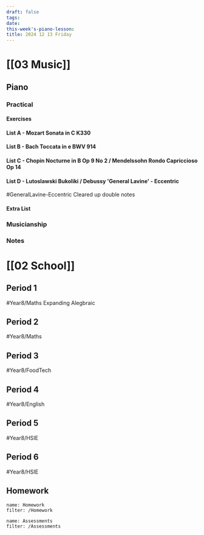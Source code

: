 ```yaml
---
draft: false
tags: 
date: 
this-week's-piano-lesson: 
title: 2024 12 13 Friday
---
```

# [[03 Music]]
## Piano
### Practical
#### Exercises

#### List A - Mozart Sonata in C K330

#### List B - Bach Toccata in e BWV 914

#### List C - Chopin Nocturne in B Op 9 No 2 / Mendelssohn Rondo Capriccioso Op 14

#### List D - Lutoslawski Bukoliki / Debussy 'General Lavine' - Eccentric
#GeneralLavine-Eccentric 
Cleared up double notes
#### Extra List

### Musicianship

### Notes 


# [[02 School]]
## Period 1
#Year8/Maths 
Expanding Alegbraic
## Period 2
#Year8/Maths 
## Period 3
#Year8/FoodTech 
## Period 4
#Year8/English 
## Period 5
#Year8/HSIE 
## Period 6
#Year8/HSIE 
## Homework
```todoist
name: Homework
filter: /Homework
``` 

```todoist
name: Assessments
filter: /Assessments
```